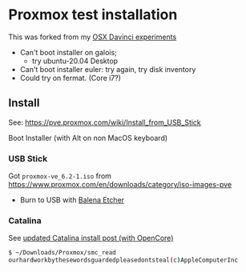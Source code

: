 # Proxmox test installation

This was forked from my [OSX Davinci experiments](https://github.com/daneroo/osx-install-davinci/blob/master/Proxmox.md)

- Can't boot installer on galois;
  - try ubuntu-20.04 Desktop
- Can't boot installer euler: try again, try disk inventory
- Could try on fermat. (Core i7?)

## Install

See: <https://pve.proxmox.com/wiki/Install_from_USB_Stick>

Boot Installer (with Alt on non MacOS keyboard)

### USB Stick

Got `proxmox-ve_6.2-1.iso` from <https://www.proxmox.com/en/downloads/category/iso-images-pve>

- Burn to USB with [Balena Etcher](https://www.balena.io/etcher/)

### Catalina

See [updated Catalina install post (with OpenCore)](https://www.nicksherlock.com/2020/04/installing-macos-catalina-on-proxmox-with-opencore/)

```bash
$ ~/Downloads/Proxmox/smc_read
ourhardworkbythesewordsguardedpleasedontsteal(c)AppleComputerInc
```
